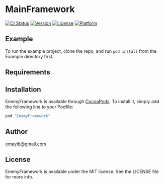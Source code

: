 # MainFramework

[![CI Status](http://img.shields.io/travis/arief.themil@gmail.com/EnemyFramework.svg?style=flat)](https://travis-ci.org/arief.themil@gmail.com/EnemyFramework)
[![Version](https://img.shields.io/cocoapods/v/EnemyFramework.svg?style=flat)](http://cocoapods.org/pods/EnemyFramework)
[![License](https://img.shields.io/cocoapods/l/EnemyFramework.svg?style=flat)](http://cocoapods.org/pods/EnemyFramework)
[![Platform](https://img.shields.io/cocoapods/p/EnemyFramework.svg?style=flat)](http://cocoapods.org/pods/EnemyFramework)

## Example

To run the example project, clone the repo, and run `pod install` from the Example directory first.

## Requirements

## Installation

EnemyFramework is available through [CocoaPods](http://cocoapods.org). To install
it, simply add the following line to your Podfile:

```ruby
pod "EnemyFramework"
```

## Author

omayib@gmail.com

## License

EnemyFramework is available under the MIT license. See the LICENSE file for more info.
